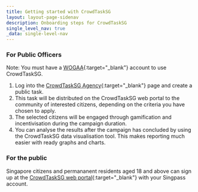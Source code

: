 ```yaml
---
title: Getting started with CrowdTaskSG
layout: layout-page-sidenav
description: Onboarding steps for CrowdTaskSG
single_level_nav: true
_data: single-level-nav
---
```


### For Public Officers

Note: You must have a [WOGAA](/products/categories/analytics/wogaa/){:target="_blank"} account to use CrowdTaskSG.

1. Log into the [CrowdTaskSG Agency](https://www.crowdtask.gov.sg/agency){:target="_blank"} page and create a public task. 
2. This task will be distributed on the CrowdTaskSG web portal to the community of interested citizens, depending on the criteria you have chosen to apply. 
3. The selected citizens will be engaged through gamification and incentivisation during the campaign duration.
4. You can analyse the results after the campaign has concluded by using the CrowdTaskSG data visualisation tool. This makes reporting much easier with ready graphs and charts.

### For the public

Singapore citizens and permananent residents aged 18 and above can sign up at the [CrowdTaskSG web portal](https://www.crowdtask.gov.sg/){:target="_blank"} with your Singpass account.
